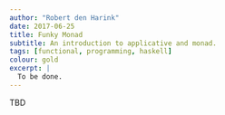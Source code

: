```yaml
---
author: "Robert den Harink"
date: 2017-06-25
title: Funky Monad
subtitle: An introduction to applicative and monad.
tags: [functional, programming, haskell]
colour: gold
excerpt: |
  To be done.
---
```

TBD
